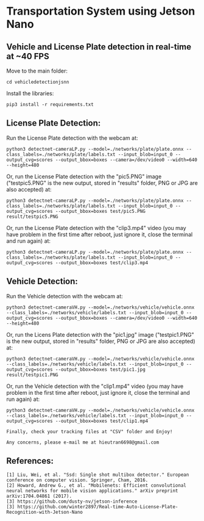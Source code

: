 # Transportation System using Jetson Nano


Vehicle and License Plate detection in real-time at ~40 FPS
-----------------

Move to the main folder:

```
cd vehicledetectionjsnn
```

Install the libraries:

```
pip3 install -r requirements.txt
```


License Plate Detection:
-----------------
Run the License Plate detection with the webcam at:

```
python3 detectnet-cameraLP.py --model=./networks/plate/plate.onnx --class_labels=./networks/plate/labels.txt --input_blob=input_0 --output_cvg=scores --output_bbox=boxes --camera=/dev/video0 --width=640  --height=480
```

Or, run the License Plate detection with the "pic5.PNG" image ("testpic5.PNG" is the new output, stored in "results" folder, PNG or JPG are also accepted) at:

```
python3 detectnet-cameraLP.py --model=./networks/plate/plate.onnx --class_labels=./networks/plate/labels.txt --input_blob=input_0 --output_cvg=scores --output_bbox=boxes test/pic5.PNG result/testpic5.PNG
```

Or, run the License Plate detection with the "clip3.mp4" video (you may have problem in the first time after reboot, just ignore it, close the terminal and run again) at:

```
python3 detectnet-cameraLP.py --model=./networks/plate/plate.onnx --class_labels=./networks/plate/labels.txt --input_blob=input_0 --output_cvg=scores --output_bbox=boxes test/clip3.mp4
```



Vehicle Detection:
-----------------
Run the Vehicle detection with the webcam at:

```
python3 detectnet-cameraVH.py --model=./networks/vehicle/vehicle.onnx --class_labels=./networks/vehicle/labels.txt --input_blob=input_0 --output_cvg=scores --output_bbox=boxes --camera=/dev/video0 --width=640  --height=480
```

Or, run the Licens Plate detection with the "pic1.jpg" image ("testpic1.PNG" is the new output, stored in "results" folder, PNG or JPG are also accepted) at:

```
python3 detectnet-cameraVH.py --model=./networks/vehicle/vehicle.onnx --class_labels=./networks/vehicle/labels.txt --input_blob=input_0 --output_cvg=scores --output_bbox=boxes test/pic1.jpg result/testpic1.PNG	
```
Or, run the Vehicle detection with the "clip1.mp4" video (you may have problem in the first time after reboot, just ignore it, close the terminal and run again) at:

```
python3 detectnet-cameraVH.py --model=./networks/vehicle/vehicle.onnx --class_labels=./networks/vehicle/labels.txt --input_blob=input_0 --output_cvg=scores --output_bbox=boxes test/clip1.mp4	
```

	Finally, check your tracking files at "CSV" folder and Enjoy! 

	Any concerns, please e-mail me at hieutran6698@gmail.com


References:
-----------------
```
[1] Liu, Wei, et al. "Ssd: Single shot multibox detector." European conference on computer vision. Springer, Cham, 2016.
[2] Howard, Andrew G., et al. "Mobilenets: Efficient convolutional neural networks for mobile vision applications." arXiv preprint arXiv:1704.04861 (2017).
[3] https://github.com/dusty-nv/jetson-inference
[3] https://github.com/winter2897/Real-time-Auto-License-Plate-Recognition-with-Jetson-Nano
```
